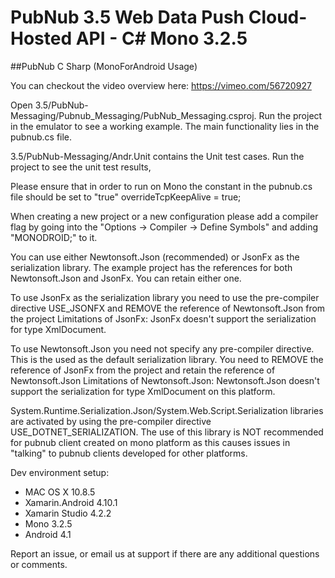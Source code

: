 # PubNub 3.5 Web Data Push Cloud-Hosted API - C# Mono 3.2.5
##PubNub C Sharp (MonoForAndroid Usage)

You can checkout the video overview here: https://vimeo.com/56720927

Open 3.5/PubNub-Messaging/Pubnub_Messaging/PubNub_Messaging.csproj. 
Run the project in the emulator to see a working example. The main functionality lies in the pubnub.cs file.

3.5/PubNub-Messaging/Andr.Unit contains the Unit test cases. Run the project to see the unit test results,

Please ensure that in order to run on Mono the constant in the pubnub.cs file should be set to "true"
overrideTcpKeepAlive = true;

When creating a new project or a new configuration please add a compiler flag by going into the "Options -> Compiler -> Define Symbols" and adding "MONODROID;" to it.

You can use either Newtonsoft.Json (recommended) or JsonFx as the serialization library. The example project has the references for both Newtonsoft.Json and JsonFx. You can retain either one.

To use JsonFx as the serialization library you need to use the pre-compiler directive USE_JSONFX and REMOVE the reference of Newtonsoft.Json from the project
Limitations of JsonFx: JsonFx doesn't support the serialization for type XmlDocument.

To use Newtonsoft.Json you need not specify any pre-compiler directive. This is the used as the default serialization library. You need to REMOVE the reference of JsonFx from the project and retain the reference of Newtonsoft.Json
Limitations of Newtonsoft.Json: Newtonsoft.Json doesn't support the serialization for type XmlDocument on this platform.

System.Runtime.Serialization.Json/System.Web.Script.Serialization libraries are activated  by using the pre-compiler directive USE_DOTNET_SERIALIZATION. The use of this library is NOT recommended for pubnub client created on mono platform as this causes issues in "talking" to pubnub clients developed for other platforms.

Dev environment setup:
- MAC OS X 10.8.5 
- Xamarin.Android 4.10.1
- Xamarin Studio 4.2.2
- Mono 3.2.5
- Android 4.1

Report an issue, or email us at support if there are any additional questions or comments.



